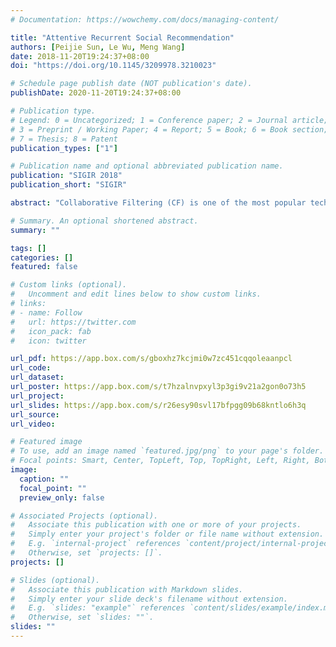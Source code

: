 ```yaml
---
# Documentation: https://wowchemy.com/docs/managing-content/

title: "Attentive Recurrent Social Recommendation"
authors: [Peijie Sun, Le Wu, Meng Wang]
date: 2018-11-20T19:24:37+08:00
doi: "https://doi.org/10.1145/3209978.3210023"

# Schedule page publish date (NOT publication's date).
publishDate: 2020-11-20T19:24:37+08:00

# Publication type.
# Legend: 0 = Uncategorized; 1 = Conference paper; 2 = Journal article;
# 3 = Preprint / Working Paper; 4 = Report; 5 = Book; 6 = Book section;
# 7 = Thesis; 8 = Patent
publication_types: ["1"]

# Publication name and optional abbreviated publication name.
publication: "SIGIR 2018"
publication_short: "SIGIR"

abstract: "Collaborative Filtering (CF) is one of the most popular techniques for building recommender systems. To alleviate the data sparsity issue in CF, social recommendation has emerged by leveraging social influence among users for better recommendation performance. In these systems, uses’ preferences over time are determined by their temporal dynamic interests as well as the general static interests. In the meantime, the complex interplay between users’ internal interests and the social influence from the social network drives the evolution of users’ preferences over time. Nevertheless, traditional approaches either neglected the social network structure for temporal recommendation or assumed a static social influence strength for static social recommendation. Thus, the problem of how to leverage social influence to enhance temporal social recommendation performance remains pretty much open. To this end, in this paper, we present an attentive recurrent network based approach for temporal social recommendation. In the proposed approach, we model users’ complex dynamic and general static preferences over time by fusing social influence among users with two attention networks. Specifically, in the dynamic preference modeling process, we design a dynamic social aware recurrent neural network to capture users’ complex latent interests over time, where a temporal attention network is proposed to learn the temporal social influence over time. In the general static preference modeling process, we characterize each user’s static interest by introducing a static social attention network to model the stationary social influence among users. The output of the dynamic preferences and the static pref- erences are combined together in a unified end-to-end framework for the temporal social recommendation task. Finally, experimental results on two real-world datasets clearly show the superiority of our proposed model compared to the baselines."

# Summary. An optional shortened abstract.
summary: ""

tags: []
categories: []
featured: false

# Custom links (optional).
#   Uncomment and edit lines below to show custom links.
# links:
# - name: Follow
#   url: https://twitter.com
#   icon_pack: fab
#   icon: twitter

url_pdf: https://app.box.com/s/gboxhz7kcjmi0w7zc451cqqoleaanpcl
url_code:
url_dataset:
url_poster: https://app.box.com/s/t7hzalnvpxyl3p3gi9v21a2gon0o73h5
url_project:
url_slides: https://app.box.com/s/r26esy90svl17bfpgg09b68kntlo6h3q
url_source:
url_video:

# Featured image
# To use, add an image named `featured.jpg/png` to your page's folder. 
# Focal points: Smart, Center, TopLeft, Top, TopRight, Left, Right, BottomLeft, Bottom, BottomRight.
image:
  caption: ""
  focal_point: ""
  preview_only: false

# Associated Projects (optional).
#   Associate this publication with one or more of your projects.
#   Simply enter your project's folder or file name without extension.
#   E.g. `internal-project` references `content/project/internal-project/index.md`.
#   Otherwise, set `projects: []`.
projects: []

# Slides (optional).
#   Associate this publication with Markdown slides.
#   Simply enter your slide deck's filename without extension.
#   E.g. `slides: "example"` references `content/slides/example/index.md`.
#   Otherwise, set `slides: ""`.
slides: ""
---
```

